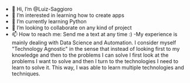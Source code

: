 - 👋 Hi, I’m @Luiz-Saggioro
- 👀 I’m interested in learning how to create apps
- 🌱 I’m currently learning Python
- 💞️ I’m looking to collaborate on any kind of project
- 📫 How to reach me: Send me a text at any time :)
-My experience is mainly dealing with Data Science and Automation. I consider myself "Technology Agnostic" in the sense that instead of looking first to my knowledge and then to the problems I can solve I first look at the problems I want to solve and then I turn to the technologies I need to learn to solve it. This way, I was able to learn multiple technologies and techniques.

<!---
Luiz-Saggioro/Luiz-Saggioro is a ✨ special ✨ repository because its `README.md` (this file) appears on your GitHub profile.
You can click the Preview link to take a look at your changes.
--->
